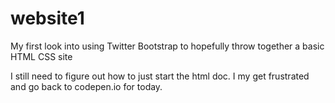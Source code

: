 # website1
My first look into using Twitter Bootstrap to hopefully throw together a basic HTML CSS site 

I still need to figure out how to just start the html doc. I my get frustrated and go back to codepen.io for today.
